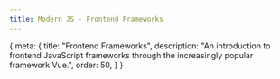 ```yaml
---
title: Modern JS - Frontend Frameworks
---
```


<route>
{
	meta: {
		title: "Frontend Frameworks",
		description: "An introduction to frontend JavaScript frameworks through the increasingly popular framework Vue.",
		order: 50,
	}
}
</route>


<Title :title="$route.meta.title" :description="$route.meta.description" />

In the previous articles, we explored new language features and looked at the tools used for modern JavaScript development. So let's tie it all together by looking at how we can use frontend frameworks to build web applications.

::: c note "What is a framework?"
A software framework is an abstraction in which the framework provides a scaffold, where the user can implement their own application-specific logic. Frameworks usually provide some functionality that it takes care of, so that the user can focus on developing the application-specific features. Frameworks provide a standard, reusable, and extendable way to build and deploy applications.

The main difference to a normal library is that in a framework, the control is inverted. A framework calls the user's code, rather than the user calling code provided by a library.
:::

## Introducing Vue

> [Vue](https://v3.vuejs.org/) (pronounced /vjuː/, like view) is a progressive **framework** for building user interfaces.

It should be noted that this article is not a tutorial for Vue; the documentation for Vue does a better job at that than I ever could. Instead, I want to talk about the features of frontend JavaScript frameworks in more generic terms, but it helps to use Vue as a concrete example.

Vue is called a **progressive** framework, because Vue is designed to be incrementally adoptable. So, how do you incrementally adopt Vue?

First off, you can start by adding Vue to a single page if you want, without any build tools, making it easy to add Vue to existing projects. By not requiring any build tools, you can enhance parts of your application without committing to building your entire application with Vue.

Secondly, the core library is focused on the view layer, meaning Vue handles things like templating and rendering of the DOM, but you can extend the functionality by adding official or third-party libraries to Vue as plugins. Official libraries include routing (Vue Router) and state management (Vuex).

Lastly, you can use modern build tools and Vue's [Single File Component (SFC)](https://v3.vuejs.org/guide/single-file-component.html) format — along with the aforementioned libraries, to build robust single-page applications (SPAs).

## Features of frontend frameworks

I'm going to introduce you to typical features and concepts in frontend JavaScript frameworks. Even though we're using Vue as an example here, similar concepts are found in almost every framework.

### Templating

Vue has a template syntax that might seem familiar to you if you've used any server-side templating frameworks before. The template, in this case, simply means our HTML, the DOM.

The template syntax allows us to:
- Embed JavaScript expressions into the template
- Render (or not render) elements conditionally
- Iterate over data and render elements in loops
- Bind expressions to element properties
- Attach event listeners to events on elements

All of this is happens reactively, meaning changes to our data is automatically reflected and re-rendered in the DOM. Let's look at examples of all of these and then talk more about reactivity.

::: c note Note
All of these examples are using the Vue SFC format, so they're not actually showing the part where the entire vue application gets mounted, etc.
:::

Here's a very basic example of declaratively rendering an expression. For expressions to be interpolated, they need to be inside curly brackets.

```vue
<template>
	<div>
		Rendering an expression: {{ greeting }}
		<br />
		Expressions don't have to be variables:
		{{ 'Another' + ' expression' }}
	</div>
</template>

<script>
export default {
	data() {
		return {
			greeting: 'Hello, world!'
		};
	}
};
</script>
```

Result:

:::: c aside
::: c tag Expressions

:::
::::

Note that the variables we can use in the template must be declared within our Vue instance.

We can use `v-if`, `v-if-else`, and `v-else` to conditionally render elements. There's also a `v-show`, which works the same same `v-if`, but rather than completely removing the element from the DOM, `v-show` simply hides the element (`display: none`).

I've removed some styling from the example, for the sake of brevity.

:::: c info "The template tag"
The `<template>` tag in the above example is not Vue-specific syntax.

::: c tag more

The template element is a mechanism for holding HTML that is not rendered immediately when a page is loaded but can be instantiated later using JavaScript.

We use the template tag with the Vue SFC syntax, but we can also use template tags within our templates. For example, we can use a template tag with `v-if`, if we wanted to conditionally render some element(s), without including the wrapping element in the rendered DOM.

[MDN: Template tag](https://developer.mozilla.org/en-US/docs/Web/HTML/Element/template)
:::

::::

```vue
<template>
	<div>
		<span v-if="showMessage">Now you see me</span>
		<b v-else>Now you don't</b>
		<button type="button" @click="showMessage = !showMessage">
			Toggle
		</button>
	</div>
</template>

<script>
export default {
	data() {
		return {
			showMessage: true
		};
	}
};
</script>
```

Result:

:::: c aside
::: c tag Conditionals

:::
::::

As you can see, the `span` gets hidden when we toggle the `showMessage` variable, and the `b` tag is shown instead.

We've also introduced another concept here, which is handling events with the `@click="handler"` syntax. You can ignore that for now, as we'll explain it shortly.

We can also use loops with `v-for`, which allows us to render elements in an iterable. `v-for` will render the element it is on, and everything inside it.

```vue
<template>
	<div>
		<div v-for="name in names" class="border">
			<span>My name is: </span>
			<span class="text-green-300">{{ name }}</span>
		</div>
	</div>
</template>

<script>
export default {
	data() {
		return {
			names: ['John', 'Jane', 'Lisa', 'Mike']
		};
	}
};
</script>
```

Result:

:::: c aside
::: c tag Loops

:::
::::

We can see the border around the elements, so it's not just the elements inside that are being rendered, but also the wrapping `<div>`. Vue also allows us to iterate over `Object`s, without having to explicitly create an iterable out of them, just as a convenience.

So far, we've seen expressions directly in the template. We can also bind expressions into the properties (attributes) of elements.

Here's an example of binding a variable to the `placeholder` attribute of an input:

```vue
<template>
	<div class="flex">
		<input type="text" :placeholder="placeholderText" />
		<button type="button" @click="placeholderText += '!'">
			Change text
		</button>
	</div>
</template>

<script>
export default {
	data() {
		return {
			placeholderText: 'Dynamic text!'
		};
	}
};
</script>
```

Result:

:::: c aside
::: c tag Attributes

:::
::::

We're binding an expression into the `placeholder` attribute by adding `:` at the start of the attribute. This is a shorthand syntax for `v-bind:placeholder`.

We've already seen the `@click` event listener in a few of the examples. The `@event-name` syntax is also a shorthand. The full syntax is `v-on:event-name`.

Click obviously isn't the only event we can bind to. Let's look at an example where we attach an event listener to an input's `input` event.

```vue
<template>
	<div>
		<input type="text" @input="onChange" />
		<span>{{ val }}</span>
	</div>
</template>

<script>
export default {
	data() {
		return {
			val: ''
		};
	},
	methods: {
		onChange(event) {
			this.val = event.target.value;
		}
	}
};
</script>
```

Result:

:::: c aside
::: c tag Events

:::
::::

We've also used a method as the event handler here, instead of inlining our expression. Methods are available for us to use in our templates just as the variables we define in our `data`.

What if we wanted to change `val` from somewhere else, and have it become to text input's value? Well, we would only have to bind it as the value attribute of the `<input>`. Let's look at an example with and without the value attribute binding.


:::::: c tag slides aside wide
::::: c code-panel slide

:::: c mt-4
Without `value` binding.
::: c tag EventsReverse
:::

When we reverse the text, our `<input>`'s value doesn't change. That's because we're only updating the value when we edit the `<input>` element, but the value isn't bound to the value attribute of the input.
::::

```vue {3}
<template>
	<div>
		<input @input="onChange" />
		<span>{{ val }}</span>
		<button type="button" @click="reverse(val)">
			Reverse text
		</button>
	</div>
</template>
```
:::::

::::: c code-panel slide

:::: c mt-4
With `value` binding.
::: c tag EventsReverseBound
:::
By binding the `value` attribute of the input, we're essentially creating a two-way binding of the data. The `input` event changes the value, and changing the value updates the input.
::::

```vue {3}
<template>
	<div>
		<input @input="onChange" :value="val" />
		<span>{{ val }}</span>
		<button type="button" @click="reverse(val)">
			Reverse text
		</button>
	</div>
</template>
```


:::::

::::: c code-panel slide

:::: c mt-4
With `v-model` binding.
::: c tag EventsReverseTwoWay
:::
This pattern is so common that most frameworks have a built-in way to do this type of two-way data binding easily. In Vue, this is the `v-model` directive.
::::

```vue {3}
<template>
	<div>
		<input v-model="val" />
		<span>{{ val }}</span>
		<button type="button" @click="reverse(val)">
			Reverse text
		</button>
	</div>
</template>
```
:::::

::::::

The above examples all have this same `<script>` section, which I've left out:

```vue
<script>
export default {
	data() {
		return {
			val: ''
		};
	},
	methods: {
		onChange(event) {
			this.val = event.target.value;
		},
		reverse(value) {
			this.val = value.split('').reverse().join('');
		}
	}
};
</script>
```

::: c note Note
Since we can bind to any HTML attribute, we can also bind to the `class` and `style` attributes, in order to dynamically change the style of our elements. This is a very common use-case, so Vue has some syntax to make it easier to change the class and style properties, withing having to completely change the `class` or `style` values to change a single class or property.

Check out the Vue documentation to learn more.
:::


That covers the basics of templating. Most frontend frameworks will have something similar to this, but with slightly different syntax.

### Reactivity

We've seen how changing the data in Vue automatically updates the DOM. The idea of the DOM being synced with the state or the `data` is the basis of most frontend frameworks. It's much easier to maintain your application's state when there is a single source of truth, and you don't need to sync the data and the DOM yourself — which, as we've seen in earlier articles, can be very tedious.

Let's explore how this reactivity works and introduce some new concepts we can use with the help of reactivity.

Vue tracks changes through [Proxy](/new-es-features#proxy) **objects**. Proxies only work on objects, which is why Vue can't just detect changes on any variable. The reactive state has to be declared inside Vue's `data` object. Whenever a change is detected, vue will trigger an update on the DOM. Change's to the DOM aren't done directly in the DOM because updating the DOM is an expensive operation, instead Vue uses a Virtual DOM, a JavaScript representation of the real DOM, to calculate all the required changes and update only what needs to be updated, all at once.

Reactivity allows us to do more than just update the DOM whenever a change is detected. We can also setup watchers or *computed properties*, that will trigger an update whenever a change in our reactive data is detected.

In other frameworks, these might be called effects or reactive declarations. The basic idea is to calculate another property's value, whenever a reactive value it references is changed. The difference between a method and a computed propery is that the computed property is cached and only calculated if the underlying reactive value changes, whereas a method would be called every time the DOM is updated. But, unlike methods, computed properties cannot take in any arguments.

Let's look at a computed property in action:

```vue
<template>
	<div class="flex flex-col">
		<span>Animals: {{ animals }}</span>
		There are {{ catCount }} cats
	</div>
	<button @click="animals.push('Cat')">Add a cat</button>
</template>

<script>
export default {
	data() {
		return {
			animals: ['Cat', 'Dog', 'Bird', 'Cat', 'Lizard']
		};
	},
	computed: {
		catCount() {
			return this.animals.filter(x => x === 'Cat').length;
		}
	}
};
</script>
```

Result:

:::: c aside
::: c tag ComputedProperty

:::
::::

Vue also has another, more generic, way of watching for changes in reactive data, called `watchers`. The concept is similar to computed properties, except you can define any custom logic to run when a value is changed, rather than just calculating a different value.

### Lifecycles

We can declaratively render our data in the DOM, we can watch for changes to our reactive data, but when does Vue actually update our DOM?

Whenever a Vue component is created, it goes through a series of initialization steps.

::: c aside wide

<svg xmlns="http://www.w3.org/2000/svg" width="840" height="1388">
  <g fill="none" fill-rule="evenodd">
    <text font-family="Inter, Roboto, sans-serif" font-size="14" fill="#848484">
      <tspan x="231.593" y="1303">* Template compilation is performed ahead-of-time if using</tspan> <tspan x="270.756" y="1321.5">a build step, e.g., with single-file components.</tspan>
    </text>
    <g transform="translate(72 1056)">
      <path d="M160 18v14l-14-7 14-7zm180 6v2h-3v-2h3zm-7 0v2h-3v-2h3zm-7 0v2h-3v-2h3zm-7 0v2h-3v-2h3zm-7 0v2h-3v-2h3zm-7 0v2h-3v-2h3zm-7 0v2h-3v-2h3zm-7 0v2h-3v-2h3zm-7 0v2h-3v-2h3zm-7 0v2h-3v-2h3zm-7 0v2h-3v-2h3zm-7 0v2h-3v-2h3zm-7 0v2h-3v-2h3zm-7 0v2h-3v-2h3zm-7 0v2h-3v-2h3zm-7 0v2h-3v-2h3zm-7 0v2h-3v-2h3zm-7 0v2h-3v-2h3zm-7 0v2h-3v-2h3zm-7 0v2h-3v-2h3zm-7 0v2h-3v-2h3zm-7 0v2h-3v-2h3zm-7 0v2h-3v-2h3zm-7 0v2h-3v-2h3zm-7 0v2h-3v-2h3zm-7 0v2h-3v-2h3z" fill="#DB5B62" fill-rule="nonzero"/>
      <rect stroke="#DB5B62" stroke-width="2" x="1" y="1" width="144" height="47" rx="8"/>
      <text font-family="Inter, Roboto, sans-serif" font-size="14" fill="#DB5B62">
        <tspan x="25.749" y="30">beforeUnmount</tspan>
      </text>
    </g>
    <path stroke="#9AA9B2" stroke-width="2" fill="#9AA9B2" stroke-linecap="square" stroke-dasharray="1,6" d="M413 947v40"/>
    <path d="M414 1104v2h6l-7 14-7-14h6v-2h2zm0-7v3h-2v-3h2zm0-7v3h-2v-3h2zm0-7v3h-2v-3h2zm0-7v3h-2v-3h2zm0-7v3h-2v-3h2zm0-7v3h-2v-3h2zm0-7v3h-2v-3h2z" fill="#9AA9B2" fill-rule="nonzero"/>
    <text font-family="Inter, Roboto, sans-serif" font-size="14" transform="translate(355 947)">
      <tspan x="39.766" y="60" fill="#8E9EA9">when </tspan> <tspan x="3.973" y="77" fill="#8E9EA9">app.</tspan> <tspan x="32.221" y="77" fill="#DB5B62">unmount</tspan> <tspan x="90.703" y="77" fill="#8E9EA9">() is </tspan> <tspan x="38.21" y="94" fill="#8E9EA9">called</tspan>
    </text>
    <g transform="translate(72 238)">
      <path d="M160.676 17.036l-.037 14L146.657 24l14.019-6.964zm176.231 6.459l2 .005 1 .003-.005 2-1-.003-1-.003-1-.002.005-2zm-7-.018l1 .002 1 .003 1 .002-.005 2-1-.002-1-.003-1-.002.005-2zm-7-.019l1 .003 2 .005-.005 2-2-.005-1-.003.005-2zm-7-.018l1 .003 1 .002 1 .003-.005 2-1-.003-1-.002-1-.003.005-2zm-7-.018l2 .005 1 .003-.005 2-1-.003-2-.005.005-2zm-7-.018l1 .002 1 .003 1 .003-.005 2-1-.003-1-.003-1-.002.005-2zm-7-.018l1 .002 1 .003 1 .002-.005 2-1-.002-1-.003-1-.002.005-2zm-7-.019l1 .003 2 .005-.005 2-2-.005-1-.003.005-2zm-7-.018l1 .003 1 .002 1 .003-.005 2-1-.003-1-.002-1-.003.005-2zm-7-.018l2 .005 1 .003-.005 2-1-.003-2-.005.005-2zm-7-.018l1 .002 1 .003 1 .003-.005 2-1-.003-1-.003-1-.002.005-2zm-7-.018l1 .002 1 .003 1 .002-.005 2-1-.002-1-.003-1-.002.005-2zm-7-.019l1 .003 2 .005-.005 2-2-.005-1-.003.005-2zm-7-.018l1 .003 1 .002 1 .003-.005 2-1-.003-1-.002-1-.003.005-2zm-7-.018l2 .005 1 .003-.005 2-1-.003-2-.005.005-2zm-7-.018l1 .002 1 .003 1 .003-.005 2-1-.003-1-.003-1-.002.005-2zm-7-.018l1 .002 1 .003 1 .002-.005 2-1-.002-1-.003-1-.002.005-2zm-7-.019l1 .003 2 .005-.005 2-2-.005-1-.003.005-2zm-7-.018l1 .003 1 .002 1 .003-.005 2-1-.003-1-.002-1-.003.005-2zm-7-.018l2 .005 1 .003-.005 2-1-.003-2-.005.005-2zm-7-.018l1 .002 1 .003 1 .002-.005 2-1-.002-1-.003-1-.002.005-2zm-7-.019l1 .003 1 .003 1 .002-.005 2-1-.002-1-.003-1-.003.005-2zm-7-.018l1 .003 2 .005-.005 2-2-.005-1-.003.005-2zm-7-.018l1 .003 1 .002 1 .003-.005 2-1-.003-1-.002-1-.003.006-2zm-7-.018l2 .005 1 .003-.005 2-1-.003-2-.005.006-2zm-7-.018l1 .002 1 .003 1 .002-.005 2-1-.002-1-.003-1-.002.006-2z" fill="#DB5B62" fill-rule="nonzero"/>
      <rect stroke="#DB5B62" stroke-width="2" x="1" y="1" width="144" height="47" rx="8"/>
      <text font-family="Inter, Roboto, sans-serif" font-size="14" fill="#DB5B62">
        <tspan x="32.642" y="30">beforeCreate</tspan>
      </text>
    </g>
    <g transform="translate(282 64)">
      <path d="M132 65v35h6l-7 14-7-14h6V65h2z" fill="#9AA9B2" fill-rule="nonzero"/>
      <rect stroke="#2F679A" fill="#3E6B94" x="-.5" y="-.5" width="259" height="66" rx="8"/>
      <text font-family="Inter, Roboto, sans-serif" font-size="14">
        <tspan x="37.555" y="28" fill="#FFF">app = Vue.</tspan> <tspan x="109.156" y="28" fill="#FFB196">createApp</tspan> <tspan x="178.976" y="28" fill="#FFF">(</tspan> <tspan x="184.638" y="28" fill="#39DD95">options</tspan> <tspan x="234.783" y="28" fill="#FFF">)</tspan> <tspan x="87.311" y="46.5" fill="#FFF">app.</tspan> <tspan x="116.559" y="46.5" fill="#FFB196">mount</tspan> <tspan x="159.469" y="46.5" fill="#FFF">(</tspan> <tspan x="164.131" y="46.5" fill="#39DD95">el</tspan> <tspan x="176.027" y="46.5" fill="#FFF">)</tspan>
      </text>
    </g>
    <path d="M272 467v53h6l-7 14-7-14h6v-53h2zM554 467v53h6l-7 14-7-14h6v-53h2z" fill="#9AA9B2" fill-rule="nonzero"/>
    <path d="M553.025 467.004h-282" stroke="#9AA9B2" stroke-width="2" fill="#9AA9B2" stroke-linecap="square"/>
    <g fill="#9AA9B2">
      <path stroke="#9AA9B2" stroke-width="2" stroke-linecap="square" d="M271 636v-43M553 635v-42"/>
      <path d="M413 706l7-14h-6v-55h-2v55h-6l7 14z" fill-rule="nonzero"/>
      <path stroke="#9AA9B2" stroke-width="2" stroke-linecap="square" d="M553 637H271"/>
    </g>
    <g transform="translate(169 535)">
      <rect stroke="#23AC70" fill="#3AB881" x="-.5" y="-.5" width="207" height="58" rx="8"/>
      <text font-family="Inter, Roboto, sans-serif" font-size="14">
        <tspan x="49.695" y="23.918" fill="#FFF">Compile template</tspan> <tspan x="39.568" y="42.418" fill="#FFF">into render function </tspan> <tspan x="171.312" y="42.418" fill="#F6DA72">*</tspan>
      </text>
    </g>
    <g transform="translate(451 535)">
      <rect stroke="#23AC70" fill="#3AB881" x="-.5" y="-.5" width="207" height="58" rx="8"/>
      <text font-family="Inter, Roboto, sans-serif" font-size="14">
        <tspan x="29.016" y="23.918" fill="#FFF">Compile el’s innerHTML</tspan> <tspan x="62.727" y="42.418" fill="#FFF">as template </tspan> <tspan x="140.989" y="42.418" fill="#F6DA72">*</tspan>
      </text>
    </g>
    <path d="M413 415.433L509.057 467 413 518.567 316.943 467 413 415.433z" stroke="#F2781E" fill="#FF8228"/>
    <text font-family="Inter, Roboto, sans-serif" font-size="14" fill="#FFF" transform="translate(318 416)">
      <tspan x="82.052" y="37.727">Has</tspan> <tspan x="38.08" y="56.227">“template” option?</tspan>
    </text>
    <text font-family="Inter, Roboto, sans-serif" font-size="14" fill="#8E9EA9" transform="translate(169 416)">
      <tspan x="61.662" y="69">YES</tspan>
    </text>
    <text font-family="Inter, Roboto, sans-serif" font-size="14" fill="#8E9EA9" transform="translate(169 416)">
      <tspan x="405.5" y="69">NO</tspan>
    </text>
    <g transform="translate(72 354)">
      <path d="M160 17v14l-14-7 14-7zm180 6v2h-3v-2h3zm-7 0v2h-3v-2h3zm-7 0v2h-3v-2h3zm-7 0v2h-3v-2h3zm-7 0v2h-3v-2h3zm-7 0v2h-3v-2h3zm-7 0v2h-3v-2h3zm-7 0v2h-3v-2h3zm-7 0v2h-3v-2h3zm-7 0v2h-3v-2h3zm-7 0v2h-3v-2h3zm-7 0v2h-3v-2h3zm-7 0v2h-3v-2h3zm-7 0v2h-3v-2h3zm-7 0v2h-3v-2h3zm-7 0v2h-3v-2h3zm-7 0v2h-3v-2h3zm-7 0v2h-3v-2h3zm-7 0v2h-3v-2h3zm-7 0v2h-3v-2h3zm-7 0v2h-3v-2h3zm-7 0v2h-3v-2h3zm-7 0v2h-3v-2h3zm-7 0v2h-3v-2h3zm-7 0v2h-3v-2h3zm-7 0v2h-3v-2h3z" fill="#DB5B62" fill-rule="nonzero"/>
      <rect stroke="#DB5B62" stroke-width="2" x="1" y="1" width="144" height="47" rx="8"/>
      <text font-family="Inter, Roboto, sans-serif" font-size="14" fill="#DB5B62">
        <tspan x="50.652" y="30">created</tspan>
      </text>
    </g>
    <g transform="translate(72 640)">
      <path d="M160.676 18.036l-.037 14L146.657 25l14.019-6.964zm176.231 6.459l2 .005 1 .003-.005 2-1-.003-1-.003-1-.002.005-2zm-7-.018l1 .002 1 .003 1 .002-.005 2-1-.002-1-.003-1-.002.005-2zm-7-.019l1 .003 2 .005-.005 2-2-.005-1-.003.005-2zm-7-.018l1 .003 1 .002 1 .003-.005 2-1-.003-1-.002-1-.003.005-2zm-7-.018l2 .005 1 .003-.005 2-1-.003-2-.005.005-2zm-7-.018l1 .002 1 .003 1 .003-.005 2-1-.003-1-.003-1-.002.005-2zm-7-.018l1 .002 1 .003 1 .002-.005 2-1-.002-1-.003-1-.002.005-2zm-7-.019l1 .003 2 .005-.005 2-2-.005-1-.003.005-2zm-7-.018l1 .003 1 .002 1 .003-.005 2-1-.003-1-.002-1-.003.005-2zm-7-.018l2 .005 1 .003-.005 2-1-.003-2-.005.005-2zm-7-.018l1 .002 1 .003 1 .003-.005 2-1-.003-1-.003-1-.002.005-2zm-7-.018l1 .002 1 .003 1 .002-.005 2-1-.002-1-.003-1-.002.005-2zm-7-.019l1 .003 2 .005-.005 2-2-.005-1-.003.005-2zm-7-.018l1 .003 1 .002 1 .003-.005 2-1-.003-1-.002-1-.003.005-2zm-7-.018l2 .005 1 .003-.005 2-1-.003-2-.005.005-2zm-7-.018l1 .002 1 .003 1 .003-.005 2-1-.003-1-.003-1-.002.005-2zm-7-.018l1 .002 1 .003 1 .002-.005 2-1-.002-1-.003-1-.002.005-2zm-7-.019l1 .003 2 .005-.005 2-2-.005-1-.003.005-2zm-7-.018l1 .003 1 .002 1 .003-.005 2-1-.003-1-.002-1-.003.005-2zm-7-.018l2 .005 1 .003-.005 2-1-.003-2-.005.005-2zm-7-.018l1 .002 1 .003 1 .002-.005 2-1-.002-1-.003-1-.002.005-2zm-7-.019l1 .003 1 .003 1 .002-.005 2-1-.002-1-.003-1-.003.005-2zm-7-.018l1 .003 2 .005-.005 2-2-.005-1-.003.005-2zm-7-.018l1 .003 1 .002 1 .003-.005 2-1-.003-1-.002-1-.003.006-2zm-7-.018l2 .005 1 .003-.005 2-1-.003-2-.005.006-2zm-7-.018l1 .002 1 .003 1 .002-.005 2-1-.002-1-.003-1-.002.006-2z" fill="#DB5B62" fill-rule="nonzero"/>
      <rect stroke="#DB5B62" stroke-width="2" x="1" y="1" width="144" height="47" rx="8"/>
      <text font-family="Inter, Roboto, sans-serif" font-size="14" fill="#DB5B62">
        <tspan x="34.697" y="30">beforeMount</tspan>
      </text>
    </g>
    <g transform="translate(72 780)">
      <path d="M160 18v14l-14-7 14-7zm180 6v2h-3v-2h3zm-7 0v2h-3v-2h3zm-7 0v2h-3v-2h3zm-7 0v2h-3v-2h3zm-7 0v2h-3v-2h3zm-7 0v2h-3v-2h3zm-7 0v2h-3v-2h3zm-7 0v2h-3v-2h3zm-7 0v2h-3v-2h3zm-7 0v2h-3v-2h3zm-7 0v2h-3v-2h3zm-7 0v2h-3v-2h3zm-7 0v2h-3v-2h3zm-7 0v2h-3v-2h3zm-7 0v2h-3v-2h3zm-7 0v2h-3v-2h3zm-7 0v2h-3v-2h3zm-7 0v2h-3v-2h3zm-7 0v2h-3v-2h3zm-7 0v2h-3v-2h3zm-7 0v2h-3v-2h3zm-7 0v2h-3v-2h3zm-7 0v2h-3v-2h3zm-7 0v2h-3v-2h3zm-7 0v2h-3v-2h3zm-7 0v2h-3v-2h3z" fill="#DB5B62" fill-rule="nonzero"/>
      <rect stroke="#DB5B62" stroke-width="2" x="1" y="1" width="144" height="47" rx="8"/>
      <text font-family="Inter, Roboto, sans-serif" font-size="14" fill="#DB5B62">
        <tspan x="46.759" y="30">mounted</tspan>
      </text>
    </g>
    <g transform="translate(72 1150)">
      <path d="M160 18v6h1v2h-1v6l-14-7 14-7zm127 6v2h-3v-2h3zm-7 0v2h-3v-2h3zm-7 0v2h-3v-2h3zm-7 0v2h-3v-2h3zm-7 0v2h-3v-2h3zm-7 0v2h-3v-2h3zm-7 0v2h-3v-2h3zm-7 0v2h-3v-2h3zm-7 0v2h-3v-2h3zm-7 0v2h-3v-2h3zm-7 0v2h-3v-2h3zm-7 0v2h-3v-2h3zm-7 0v2h-3v-2h3zm-7 0v2h-3v-2h3zm-7 0v2h-3v-2h3zm-7 0v2h-3v-2h3zm-7 0v2h-3v-2h3zm-7 0v2h-3v-2h3z" fill="#DB5B62" fill-rule="nonzero"/>
      <rect stroke="#DB5B62" stroke-width="2" x="1" y="1" width="144" height="47" rx="8"/>
      <text font-family="Inter, Roboto, sans-serif" font-size="14" fill="#DB5B62">
        <tspan x="38.973" y="30">unmounted</tspan>
      </text>
    </g>
    <g>
      <g transform="translate(599 749)">
        <path d="M2.23 85.505l1.294 1.525-.763.647-1.525 1.293-1.294-1.525.763-.647 1.525-1.293zm5.339-4.528l1.293 1.525-.762.647-.763.647-.763.647-1.293-1.526 1.525-1.293.763-.647zm5.339-4.527l1.293 1.525-1.525 1.293-.763.647-1.293-1.525.762-.647.763-.647.763-.646zm5.338-4.528l1.294 1.525-.763.647-.763.647-.762.647-1.294-1.526.763-.646 1.525-1.294zm5.339-4.528l1.293 1.526-.762.647-.763.646-.763.647-1.293-1.525.763-.647.762-.647.763-.647zm5.339-4.527l1.293 1.525-.763.647-.762.647-.763.647-1.293-1.526.762-.647.763-.646.763-.647zM48 48l-6.15 14.394-9.055-10.678L48 48zM34.262 58.34l1.294 1.525-.763.646-1.525 1.294-1.294-1.525.763-.647.763-.647.762-.647z" fill="#DB5B62" fill-rule="nonzero"/>
        <rect stroke="#DB5B62" stroke-width="2" x="21" y="1" width="144.127" height="46.184" rx="8"/>
        <text font-family="Inter, Roboto, sans-serif" font-size="14" fill="#DB5B62">
          <tspan x="51.101" y="28.678">beforeUpdate</tspan>
        </text>
      </g>
      <path d="M642.86 988.602L649 1003l-15.203-3.726 9.062-10.672zm-8.378.759l.763.647.762.647.762.648-1.294 1.524-.763-.647-.762-.647-.762-.648 1.294-1.524zm-5.335-4.53l.762.646.762.648.762.647-1.294 1.524-.762-.647-.763-.647-.762-.647 1.295-1.525zm-5.336-4.532l.762.648.762.647.762.647-1.294 1.525-1.525-1.295-.762-.647 1.295-1.525zm-5.336-4.53l.762.647.762.647.763.647-1.295 1.525-.762-.647-1.525-1.295 1.295-1.525zm-5.336-4.531l.762.647.762.647.763.647-1.295 1.525-.762-.647-1.525-1.295 1.295-1.524zm-5.336-4.531l.762.647 1.525 1.295-1.295 1.524-.762-.647-.762-.647-.763-.648 1.295-1.524zm-5.336-4.531l.762.647.763.648.762.647-1.295 1.524-.762-.647-.762-.647-.762-.647 1.294-1.525z" fill="#DB5B62" fill-rule="nonzero"/>
      <path d="M756.536 1004c1.933 0 3.683.784 4.95 2.05a6.978 6.978 0 012.05 4.95h0v35.184a6.978 6.978 0 01-2.05 4.95 6.978 6.978 0 01-4.95 2.05h0H627a6.978 6.978 0 01-4.95-2.05 6.978 6.978 0 01-2.05-4.95h0V1011c0-1.933.784-3.683 2.05-4.95A6.978 6.978 0 01627 1004h0z" stroke="#DB5B62" stroke-width="2"/>
      <text font-family="Inter, Roboto, sans-serif" font-size="14" fill="#DB5B62" transform="translate(602 963)">
        <tspan x="65.132" y="70">updated</tspan>
      </text>
      <path d="M576.785 819c6.682 3.957 12.71 8.832 18.01 14.411l-.703-.736a83.825 83.825 0 0111.52 14.047c10.695 15.46 15.754 34.304 15.367 53.281.07 17.046-4.313 34.254-13.882 49.473-7.685 12.222-17.717 22.1-29.152 29.418l-1.07.675-.693.426a94.715 94.715 0 01-15.257 7.538l-.975.373-.28.103a95.235 95.235 0 01-27.074 5.78l-.258.015-.363.024-.956.051-.709.032a95.312 95.312 0 01-33.803-4.646 94.877 94.877 0 01-15.537-6.65l-.258-.141a70.875 70.875 0 01-.93-.51l-.99-.557-.191-.112a94.409 94.409 0 01-17.315-12.745 94.131 94.131 0 01-14.775-17.444 93.788 93.788 0 01-8.463-16.035l-.38-.935-.112-.289a93.703 93.703 0 01-6.539-32.83 93.654 93.654 0 013.885-28.58l.39-1.275a93.671 93.671 0 016.442-15.556l.227-.428c.14-.265.281-.529.424-.792 6.422-11.869 15.501-22.55 27.089-31.1l.812-.593 2.62-1.936" stroke="#8999A4" stroke-width="2" stroke-dasharray="4"/>
      <g transform="translate(519 863)">
        <rect stroke="#23AC70" fill="#3AB881" x="20.5" y="-.5" width="139.833" height="78" rx="8"/>
        <text font-family="Inter, Roboto, sans-serif" font-size="14" fill="#FFF">
          <tspan x="53.006" y="25.333">Virtual DOM</tspan> <tspan x="54.424" y="43.833">re-rendered</tspan> <tspan x="60.252" y="62.333">and patch</tspan>
        </text>
      </g>
      <text font-family="Inter, Roboto, sans-serif" font-size="14" fill="#8E9EA9" transform="translate(431 749)">
        <tspan x="62.197" y="58">when data </tspan> <tspan x="71.535" y="75">changes</tspan>
      </text>
    </g>
    <g transform="translate(316 179)">
      <path d="M98 57v46h6l-7 14-7-14h6V57h2z" fill="#9AA9B2" fill-rule="nonzero"/>
      <rect stroke="#23AC70" fill="#3AB881" x="-.5" y="-.5" width="192" height="58" rx="8"/>
      <text font-family="Inter, Roboto, sans-serif" font-size="14" fill="#FFF">
        <tspan x="87.162" y="24">Init </tspan> <tspan x="42.421" y="42.5">events &amp; lifecycle</tspan>
      </text>
    </g>
    <g transform="translate(316 297)">
      <path d="M98 57v47h6l-7 14-7-14h6V57h2z" fill="#9AA9B2" fill-rule="nonzero"/>
      <rect stroke="#23AC70" fill="#3AB881" x="-.5" y="-.5" width="192" height="58" rx="8"/>
      <text font-family="Inter, Roboto, sans-serif" font-size="14" fill="#FFF">
        <tspan x="87.162" y="24">Init </tspan> <tspan x="31.142" y="42.5">injections &amp; reactivity </tspan>
      </text>
    </g>
    <g transform="translate(317 707)">
      <path d="M96.494 56.399l.01 1 .81 75.583 6-.064-6.85 14.074-7.15-13.924 6-.064-.81-75.584-.01-1 2-.021z" fill="#9AA9B2" fill-rule="nonzero"/>
      <rect stroke="#23AC70" fill="#3AB881" x="-.5" y="-.5" width="192" height="58" rx="8"/>
      <text font-family="Inter, Roboto, sans-serif" font-size="14" fill="#FFF">
        <tspan x="36.456" y="24">Create app.$el and</tspan> <tspan x="52.148" y="42.5">append it to el</tspan>
      </text>
    </g>
    <g transform="translate(367 855)">
      <circle stroke="#DC424C" fill="#DB5860" cx="46" cy="46" r="46.5"/>
      <text font-family="Inter, Roboto, sans-serif" font-size="14" fill="#FFF">
        <tspan x="18.759" y="51">Mounted</tspan>
      </text>
    </g>
    <g transform="translate(360 1121)">
      <circle stroke="#DC424C" fill="#DB5860" cx="53" cy="53" r="53.5"/>
      <text font-family="Inter, Roboto, sans-serif" font-size="14" fill="#FFF">
        <tspan x="17.311" y="58">Unmounted</tspan>
      </text>
    </g>
  </g>
</svg>

[vuejs.org: Lifecycle diagram](https://v3.vuejs.org/guide/instance.html#lifecycle-diagram)
:::

We can hook into these lifecycle methods and run our own code at any point during a component's lifecycle.

### Components

We've mentioned components quite a few times, but haven't really talked about what a component is.

A vue application is always wrapped in an element, what you could call a root component or a root instance. We can create other components to use inside our root component, and we can use the same component more than once. You can think of components just like you would other HTML elements, they can be nested and used to construct a tree like structure, just like the DOM.

::: c aside
<img src="/src/assets/components.png" />
:::

The big difference between HTML elements and Vue components is that components can contain more than one element, and they can have data (state) and methods associated with them.

What's interesting is how data flows between components. The general idea is that you pass data down as properties, from parent component to a child component, and you use events to send data back up. Meaning a child component will emit an event, with data assiocated with the event, and the parent will listen for that event, and have an event handler. These don't have to be the built-in events, you can create your own custom events.

Let's look at an example of a nested component, where we pass down data in as a property (prop) and send something back up as an event.

If we have a root component with some news article components like this:

```vue
<template>
	<div>
		<NewsArticle
			v-for="article in articles"
			:title="article.title"
			@article-saved="onSaved($event, article)"
		/>
	</div>
</template>

<script>
export default {
	data() {
		return {
			articles: [
				{ title: 'The first news article' },
				{ title: 'The second news article' },
				{ title: 'The third news article' }
			]
		};
	},
	methods: {
		onSaved(event, article) {
			article.title = event.newTitle;
		}
	}
};
</script>
```

And a news article component like this:

```vue
<template>
	<div>
		<h2 class="!mb-4">{{ title }}</h2>
		<p>
			Lorem ipsum dolor sit amet, consectetur adipiscing elit,
			sed do eiusmod tempor incididunt ut labore et dolore magna.
		</p>
		<button @click="saveArticle">
			<span>{{ savedText }} ♥</span>
		</button>
	</div>
</template>

<script>
export default {
	props: {
		title: String
	},
	data() {
		return {
			read: false
		};
	},
	methods: {
		saveArticle() {
			if (!this.read) {
				this.$emit(
					'article-saved',
					{ newTitle: this.title + ' (read)' }
				);
			}
			this.read = true;
		}
	},
	computed: {
		savedText() {
			return this.read ? 'Saved' : 'Save';
		}
	}
};
</script>
```

Result:

:::: c aside
::: c tag ComponentBasics

:::
::::

Few things to note:
- We can't modify the `title` property inside the `NewsArticle` component directly, because props are read-only.
- The `NewsArticle` component is re-used for each article, and they all have their own internal data, as well as the prop we pass in.
- When we click the `Save` button, the component emits an event, that is handled by the parent.

In a simple example like this, handling the applications state is still easy, but what if we had a ton of nested components, and we needed to move data to a deeply nested child, or from one component to a sibling component?

In these types of cases it might be better to move our data away from the component itself, and into a global *"store"*, that we can then import into our components, without having to pass the data between components.

### State management

In a complex application, managing state can become cumbersome. That's why most frontend frameworks have libraries that help us manage the application's state.

There's a popular state management architecture pattern called Flux. Even Vue's state management library, Vuex, uses a Flux-like implementation.

With Vue 3 it's easy enough to create your own global reactive store where you can store data and methods, or you can reach to Vuex if you need more structure, for example when working in a large team.

Here's a simple example of a Vuex store:

```js
const store = new Vuex.Store({
  state: {
    count: 0
  },
  mutations: {
    increment (state) {
      state.count++
    }
  },
  actions: {
    increment (context) {
      context.commit('increment')
    }
  }
})
```

This diagram illustrates the Vuex pattern pretty well:

::: c aside
<img src="/src/assets/vuex.png">
:::

Let's unpack this picture.

**State**

> Vuex uses a single state tree - that is, this single object contains all your application level state and serves as the "single source of truth." This also means usually you will have only one store for each application. A single state tree makes it straightforward to locate a specific piece of state, and allows us to easily take snapshots of the current app state for debugging purposes.

Even though the state is a single object, it can still be split into sub modules.

**Getters**

> Vuex allows us to define "getters" in the store. You can think of them as computed properties for stores.

Just like computed properties, getters are automatically updated whenever your state changes.

**Mutations**

> The only way to actually change state in a Vuex store is by committing a mutation.

Mutations are functions that allow you to mutate your state. The idea is that you shouldn't mutate your state directly, instead using mutations to make changes predicatable and trackable.

**Actions**

> Actions are similar to mutations, the differences being that:
> - Instead of mutating the state, actions commit mutations.
> - Actions can contain arbitrary asynchronous operations.

Actions can commit multiple mutations. A mutation is supposed to be a pure function, where as an action can contain side effects.

Newer state management libraries (including future versions of Vuex) have started to drop the idea of seperating mutations as actions, as most of the time they're the same and they add unnessary boilerplate code.


::: c note Devtools
By always using a mutations to modify our data, we can track the changes in our state. This allows us to use [Devtools](https://devtools.vuejs.org/) (a browser extension), to visualize and debug changes in the state.
:::

Keep in mind that a state management library can add a lot of boilerplate code to your project, so you probably shouldn't use one unless you really need to.

For more information, read the [Vuex](https://vuex.vuejs.org/#what-is-a-state-management-pattern) documentation.

### Routing

So far we've been dealing with only one or two components. Technically we could create the illusion of changing pages by using the conditional directives, `v-if` or `v-show`, in order to hide parts of the page, or the entire page, and show a completely different view to the user.

That's essetially what the vue-router library helps us do, but in a more easily manageable way.

Here's an example:

```html
<div id="app">
	<h1>Hello App!</h1>
	<p>
		<router-link to="/">Go to Home</router-link>
		<router-link to="/about">Go to About</router-link>
	</p>

	<router-view></router-view>
</div>
```

Note how instead of using regular a tags, we use a custom component `router-link` to create links. This allows Vue Router to change the URL without reloading the page.

The `router-view` component will display the component that corresponds to the url. You can put it anywhere to adapt it to your layout. You can even have nested `router-view` components, given that your routes also have nested child components.

The JavaScript side of this example looks like this:

```js
// Define some routes
// Home and About would be components defined elsewhere and imported here
const routes = [
  { path: '/', component: Home },
  { path: '/about', component: About },
]

// Create the router instance and pass the `routes` option
const router = VueRouter.createRouter({
  // We can use the hash (#) in the URL to keep track of the routes
  // Or we could use createWebHistory to use JavaScript's History
  // to keep track of the routes.
  // https://developer.mozilla.org/en-US/docs/Web/API/History
  history: VueRouter.createWebHashHistory(),
  routes,
})

// Create and mount the root instance.
const app = Vue.createApp({})
app.use(router)
app.mount('#app')
```

For more information, check out the [Vue router](https://next.router.vuejs.org/guide/) documentation.

## Frontend framework ecosystems

The Vue ecosystem is much larger than just the core library and the official libraries. There are tons of user-made libraries, components, and plugins that you can take advantage of. What I want to introduce you to are some of the development tools we can use to help us create frontend applications.

### Scaffolding tools

Most frameworks will have a tool, usually a CLI, to help bootstrap and create project scaffolding. They can also help install plugins and libraries.

Vue has the [Vue CLI](https://cli.vuejs.org/).

> Vue CLI is a full system for rapid Vue.js development, providing:
> - Interactive project scaffolding via @vue/cli.
> - Zero config rapid prototyping via @vue/cli + @vue/cli-service-global.
> - A runtime dependency (@vue/cli-service) that is:
> 	- Upgradeable;
> 	- Built on top of webpack, with sensible defaults;
> 	- Configurable via in-project config file;
> 	- Extensible via plugins
> - A rich collection of official plugins integrating the best tools in the frontend ecosystem.
> - A full graphical user interface to create and manage Vue.js projects.

React has [Create React App](https://github.com/facebook/create-react-app), a tool to setup a React project with a single command.

Other frameworks will have similar tools. What all of them have is common is that they setup a project with the required tools to
- Run a development server
- Build the project for production

### Framework Frameworks

That's right, a framework for a framework, a *meta framework*, if you will.

Almost all the popular frameworks have projects that help us create fully fledged applications with best practises, by including a lot more features than what the base frameworks/libraries include.

These frameworks generally contain built-in features like
- Pre-rendering
- Routing
- Data fetching / Content Management Systems (CMS)
- Meta tags and SEO
- A library of supported add-ons

Here are some of the more popular frameworks:

- React has [Next.js](https://nextjs.org/)
- Vue has [Nuxt.js](https://nuxtjs.org/)
- Svelte has [SvelteKit](https://kit.svelte.dev/)
- Angular has... nothing?

Angular as a framework comes with more features than most other Frameworks, hence there's not as much demand for a *meta* framework for Angular. React on the other hand isn't considered a framework on its own right, which is why it makes sense for a Framework like Next.js to exist.

## Vue vs. Other frameworks

We've mentioned quite a few different frameworks and libraries at this point. We know the basics of what Vue offers us, but what about other frameworks? React is the most popular library, why didn't we use React as an example?

React is a "JavaScript library for building user interfaces", it lacks many of the features that other frameworks provide, which is why, even though popular, I thought Vue would make a better example.

But to give you some idea of what's out there, let's go through the most popular frameworks and see how they differ from Vue.

**React**

[React](https://reactjs.org/) allows us to create declarative components that update reactively, just like Vue. The main difference is that React is all JavaScript, where as Vue seperates the template, code, and styles from each other. React may be less intuitive at first, but it's easy to get into if you're familiar with JavaScript. To make it easier to write templates with React, [JSX](https://reactjs.org/docs/introducing-jsx.html), a syntax extension to JavaScript can be used.

Here's an example of a basic React component:

```jsx
class HelloMessage extends React.Component {
	render() {
		return (
		<div>
			Hello {this.props.name}
		</div>
		);
	}
}

ReactDOM.render(
	<HelloMessage name="Taylor" />,
	document.getElementById('hello-example')
);
```

It should be noted that Vue also supports JSX and using render functions, very similar to React. although it's not usually the idiomatic way to use Vue.

**Angular**

[Angular](https://angular.io/) is more similar to Vue than React is. Angular also uses HTML templates for the DOM. Components, data binding, and event handling is very similar in both frameworks. The biggest difference is that Angular uses TypeScript and has to be compiled. Angular's templates are also `Class` based and more verbose than Vue's. Angular also prefers to seperate it's template, code and styles into their own files.

Angular also comes with a lot more built-in, but nothing that can't be added to Vue with additional libraries.

For the sake of comparison, here's a basic Angular application:

HTML:

```html
<hello name="{{ name }}"></hello>
<p>
  Start editing to see some magic happen :)
</p>
```

Component:
```ts
// Root
import { Component, VERSION } from '@angular/core';

@Component({
  selector: 'my-app',
  templateUrl: './app.component.html',
  styleUrls: [ './app.component.css' ]
})
export class AppComponent  {
  name = 'Angular ' + VERSION.major;
}

// Hello
import { Component, Input } from '@angular/core';

@Component({
  selector: 'hello',
  template: `<h1>Hello {{name}}!</h1>`,
  styles: [`h1 { font-family: Lato; }`]
})
export class HelloComponent  {
  @Input() name: string;
}

```

**Svelte**

[Svelte](https://svelte.dev/) takes a slightly different approach than the other frameworks.

> Whereas traditional frameworks like React and Vue do the bulk of their work in the browser, Svelte shifts that work into a compile step that happens when you build your app. Instead of using techniques like virtual DOM diffing, Svelte writes code that surgically updates the DOM when the state of your app changes.

Here's a basic Svelte app:

```js
<script>
	let count = 0;

	function handleClick() {
		count += 1;
	}
</script>

<button on:click={handleClick}>
	Clicked {count} {count === 1 ? 'time' : 'times'}
</button>
```

Svelte requires probably the least amount of source code, but has to be compiled to be used.

## Closing words

This article was just the start of it, there are hundreds of frontend frameworks for JavaScript, but most aren't all that popular — competition and innovation are good things though.

There are also a ton of server-side templating frameworks, that we've completely ignored here — we're talking about JavaScript development after all. But just a reminder that other options exist.

What I've presented here is a subjective view of the JavaScript landscape. Each of these tools, libraries, and frameworks is a rabbit hole on it's own, and there's only so much I can cover. Not to mention the thousands upon thousands of JavaScript libraries that we didn't even mention.

It's a lot to take in, and if you're wondering where to go from here, I'll offer two paths:

If you want to get started with JavaScript frameworks, I would recommend reading the Vue documentation. Their documentation is best-in-class, and very easy to get started with.

If you prefer to learn more about the tools discussed in the previous article, I would start by

- Installing Node.js (and npm)
- Creating a new project
- Installing a few packages
- Setting up either Webpack, Rollup (or even Vite)
- And trying to create a small application (not necessarily a browser application).

Lastly, if you find any errors or take issue with anything written in these articles, [open an issue or a pull request](https://github.com/FallDownTheSystem/modern-js)
